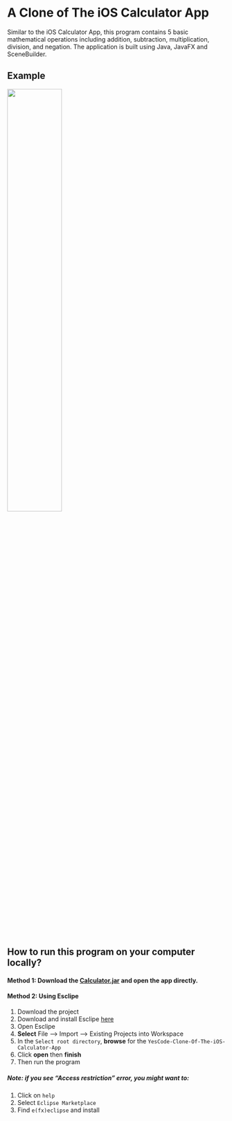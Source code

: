 # A Clone of The iOS Calculator App

Similar to the iOS Calculator App, this program contains 5 basic mathematical operations including addition, subtraction, multiplication, division, and negation. The application is built using Java, JavaFX and SceneBuilder. 

## Example 

<img src="https://github.com/tphuong141607/YesCode-Clone-Of-The-iOS-Calculator-App/blob/master/Example.png" width="50%">

## How to run this program on your computer locally?

#### Method 1: Download the [Calculator.jar](https://github.com/tphuong141607/YesCode-Clone-Of-The-iOS-Calculator-App/blob/master/Calculator.jar) and open the app directly. 

#### Method 2: Using Esclipe
1. Download the project 
2. Download and install Esclipe [here](https://www.eclipse.org/downloads/)
3. Open Esclipe
3. **Select** File --> Import --> Existing Projects into Workspace
4. In the `Select root directory`, **browse** for the `YesCode-Clone-Of-The-iOS-Calculator-App`
5. Click **open** then **finish**
6. Then run the program

##### Note: if you see “Access restriction” error, you might want to:
1. Click on `help`
2. Select `Eclipse Marketplace`
3. Find `e(fx)eclipse` and install
